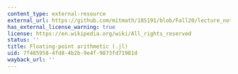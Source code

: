```yaml
---
content_type: external-resource
external_url: https://github.com/mitmath/18S191/blob/Fall20/lecture_notebooks/week10/FloatingPoint.jl
has_external_license_warning: true
license: https://en.wikipedia.org/wiki/All_rights_reserved
status: ''
title: Floating-point arithmetic (.jl)
uid: 7f485958-4fd8-4b2b-9e4f-9873fd71981d
wayback_url: ''
---
```

